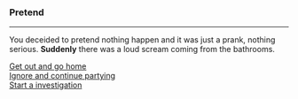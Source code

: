 ### Pretend
---
You deceided to pretend nothing happen and it was just a prank, nothing serious. **Suddenly** there was
a loud scream coming from the bathrooms.

[Get out and go home](../leave/leave.md)  
[Ignore and continue partying](ignore.md)  
[Start a investigation](../police/investigation.md)